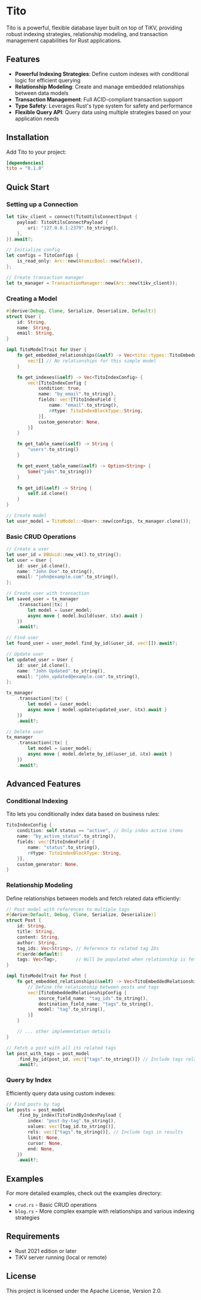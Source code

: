 # Tito

Tito is a powerful, flexible database layer built on top of TiKV, providing robust indexing strategies, relationship modeling, and transaction management capabilities for Rust applications.

## Features

- **Powerful Indexing Strategies**: Define custom indexes with conditional logic for efficient querying
- **Relationship Modeling**: Create and manage embedded relationships between data models
- **Transaction Management**: Full ACID-compliant transaction support
- **Type Safety**: Leverages Rust's type system for safety and performance
- **Flexible Query API**: Query data using multiple strategies based on your application needs

## Installation

Add Tito to your project:

```toml
[dependencies]
tito = "0.1.0"
```

## Quick Start

### Setting up a Connection

```rust
let tikv_client = connect(TitoUtilsConnectInput {
    payload: TitoUtilsConnectPayload {
        uri: "127.0.0.1:2379".to_string(),
    },
}).await?;

// Initialize config
let configs = TitoConfigs {
    is_read_only: Arc::new(AtomicBool::new(false)),
};

// Create transaction manager
let tx_manager = TransactionManager::new(Arc::new(tikv_client));
```

### Creating a Model

```rust
#[derive(Debug, Clone, Serialize, Deserialize, Default)]
struct User {
    id: String,
    name: String,
    email: String,
}

impl TitoModelTrait for User {
    fn get_embedded_relationships(&self) -> Vec<tito::types::TitoEmbeddedRelationshipConfig> {
        vec![] // No relationships for this simple model
    }

    fn get_indexes(&self) -> Vec<TitoIndexConfig> {
        vec![TitoIndexConfig {
            condition: true,
            name: "by_email".to_string(),
            fields: vec![TitoIndexField {
                name: "email".to_string(),
                r#type: TitoIndexBlockType::String,
            }],
            custom_generator: None,
        }]
    }

    fn get_table_name(&self) -> String {
        "users".to_string()
    }

    fn get_event_table_name(&self) -> Option<String> {
        Some("jobs".to_string())
    }

    fn get_id(&self) -> String {
        self.id.clone()
    }
}

// Create model
let user_model = TitoModel::<User>::new(configs, tx_manager.clone());
```

### Basic CRUD Operations

```rust
// Create a user
let user_id = DBUuid::new_v4().to_string();
let user = User {
    id: user_id.clone(),
    name: "John Doe".to_string(),
    email: "john@example.com".to_string(),
};

// Create user with transaction
let saved_user = tx_manager
    .transaction(|tx| {
        let model = &user_model;
        async move { model.build(user, &tx).await }
    })
    .await?;

// Find user
let found_user = user_model.find_by_id(&user_id, vec![]).await?;

// Update user
let updated_user = User {
    id: user_id.clone(),
    name: "John Updated".to_string(),
    email: "john_updated@example.com".to_string(),
};

tx_manager
    .transaction(|tx| {
        let model = &user_model;
        async move { model.update(updated_user, &tx).await }
    })
    .await?;

// Delete user
tx_manager
    .transaction(|tx| {
        let model = &user_model;
        async move { model.delete_by_id(&user_id, &tx).await }
    })
    .await?;
```

## Advanced Features

### Conditional Indexing

Tito lets you conditionally index data based on business rules:

```rust
TitoIndexConfig {
    condition: self.status == "active", // Only index active items
    name: "by_active_status".to_string(),
    fields: vec![TitoIndexField {
        name: "status".to_string(),
        r#type: TitoIndexBlockType::String,
    }],
    custom_generator: None,
}
```

### Relationship Modeling

Define relationships between models and fetch related data efficiently:

```rust
// Post model with references to multiple tags
#[derive(Default, Debug, Clone, Serialize, Deserialize)]
struct Post {
    id: String,
    title: String,
    content: String,
    author: String,
    tag_ids: Vec<String>, // Reference to related tag IDs
    #[serde(default)]
    tags: Vec<Tag>,       // Will be populated when relationship is fetched
}

impl TitoModelTrait for Post {
    fn get_embedded_relationships(&self) -> Vec<TitoEmbeddedRelationshipConfig> {
        // Define the relationship between posts and tags
        vec![TitoEmbeddedRelationshipConfig {
            source_field_name: "tag_ids".to_string(),
            destination_field_name: "tags".to_string(),
            model: "tag".to_string(),
        }]
    }

    // ... other implementation details
}

// Fetch a post with all its related tags
let post_with_tags = post_model
    .find_by_id(post_id, vec!["tags".to_string()]) // Include tags relationship
    .await?;
```

### Query by Index

Efficiently query data using custom indexes:

```rust
// Find posts by tag
let posts = post_model
    .find_by_index(TitoFindByIndexPayload {
        index: "post-by-tag".to_string(),
        values: vec![tag_id.to_string()],
        rels: vec!["tags".to_string()], // Include tags in results
        limit: None,
        cursor: None,
        end: None,
    })
    .await?;
```

## Examples

For more detailed examples, check out the examples directory:

- `crud.rs` - Basic CRUD operations
- `blog.rs` - More complex example with relationships and various indexing strategies

## Requirements

- Rust 2021 edition or later
- TiKV server running (local or remote)

## License

This project is licensed under the Apache License, Version 2.0.
